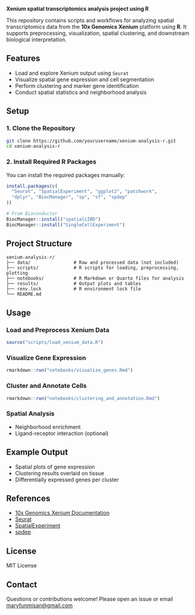 **Xenium spatial transcriptomics analysis project using R**

This repository contains scripts and workflows for analyzing spatial transcriptomics data from the **10x Genomics Xenium** platform using **R**. It supports preprocessing, visualization, spatial clustering, and downstream biological interpretation.

## Features

- Load and explore Xenium output using `Seurat`
- Visualize spatial gene expression and cell segmentation
- Perform clustering and marker gene identification
- Conduct spatial statistics and neighborhood analysis

## Setup

### 1. Clone the Repository

```bash
git clone https://github.com/yourusername/xenium-analysis-r.git
cd xenium-analysis-r
````

### 2. Install Required R Packages

You can install the required packages manually:

```r
install.packages(c(
  "Seurat", "SpatialExperiment", "ggplot2", "patchwork", 
  "dplyr", "BiocManager", "sp", "sf", "spdep"
))

# From Bioconductor
BiocManager::install("spatialLIBD")
BiocManager::install("SingleCellExperiment")
```

## Project Structure

```
xenium-analysis-r/
├── data/                # Raw and processed data (not included)
├── scripts/             # R scripts for loading, preprocessing, plotting
├── notebooks/           # R Markdown or Quarto files for analysis
├── results/             # Output plots and tables
├── renv.lock            # R environment lock file
└── README.md
```

## Usage

### Load and Preprocess Xenium Data

```r
source("scripts/load_xenium_data.R")
```

### Visualize Gene Expression

```r
rmarkdown::run("notebooks/visualize_genes.Rmd")
```

### Cluster and Annotate Cells

```r
rmarkdown::run("notebooks/clustering_and_annotation.Rmd")
```

### Spatial Analysis

* Neighborhood enrichment
* Ligand-receptor interaction (optional)

## Example Output

* Spatial plots of gene expression
* Clustering results overlaid on tissue
* Differentially expressed genes per cluster

## References

* [10x Genomics Xenium Documentation](https://www.10xgenomics.com/products/xenium)
* [Seurat](https://satijalab.org/seurat/)
* [SpatialExperiment](https://bioconductor.org/packages/SpatialExperiment/)
* [spdep](https://cran.r-project.org/web/packages/spdep/index.html)

## License

MIT License

## Contact

Questions or contributions welcome! Please open an issue or email [maryfunmisan@gmail.com](mailto:maryfunmisan@gmail.com)
